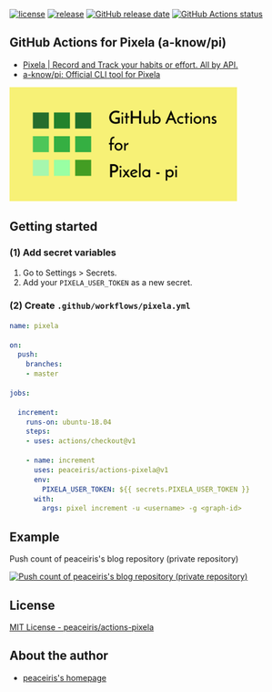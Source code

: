 [![license](https://img.shields.io/github/license/peaceiris/actions-pixela.svg)](https://github.com/peaceiris/actions-pixela/blob/master/LICENSE)
[![release](https://img.shields.io/github/release/peaceiris/actions-pixela.svg)](https://github.com/peaceiris/actions-pixela/releases/latest)
[![GitHub release date](https://img.shields.io/github/release-date/peaceiris/actions-pixela.svg)](https://github.com/peaceiris/actions-pixela/releases)
[![GitHub Actions status](https://github.com/peaceiris/actions-pixela/workflows/Docker%20Image%20CI/badge.svg)](https://github.com/peaceiris/actions-pixela/actions)



## GitHub Actions for Pixela (a-know/pi)

- [Pixela | Record and Track your habits or effort. All by API.](https://pixe.la/)
- [a-know/pi: Official CLI tool for Pixela](https://github.com/a-know/pi)

<img width="400" alt="GitHub Actions for Pixela" src="./images/ogp.svg">



## Getting started

### (1) Add secret variables

1. Go to Settings > Secrets.
2. Add your `PIXELA_USER_TOKEN` as a new secret.

### (2) Create `.github/workflows/pixela.yml`

```yaml
name: pixela

on:
  push:
    branches:
    - master

jobs:

  increment:
    runs-on: ubuntu-18.04
    steps:
    - uses: actions/checkout@v1

    - name: increment
      uses: peaceiris/actions-pixela@v1
      env:
        PIXELA_USER_TOKEN: ${{ secrets.PIXELA_USER_TOKEN }}
      with:
        args: pixel increment -u <username> -g <graph-id>
```



## Example

Push count of peaceiris's blog repository (private repository)

[![Push count of peaceiris's blog repository (private repository)](https://pixe.la/v1/users/peaceiris/graphs/reveltb-push)](https://pixe.la/v1/users/peaceiris/graphs/reveltb-push.html)



## License

[MIT License - peaceiris/actions-pixela]

[MIT License - peaceiris/actions-pixela]: https://github.com/peaceiris/actions-pixela/blob/master/LICENSE



## About the author

- [peaceiris's homepage](https://peaceiris.com/)

